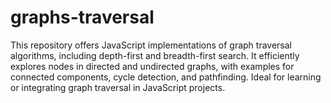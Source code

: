 # graphs-traversal
This repository offers JavaScript implementations of graph traversal algorithms, including depth-first and breadth-first search. It efficiently explores nodes in directed and undirected graphs, with examples for connected components, cycle detection, and pathfinding. Ideal for learning or integrating graph traversal in JavaScript projects.
